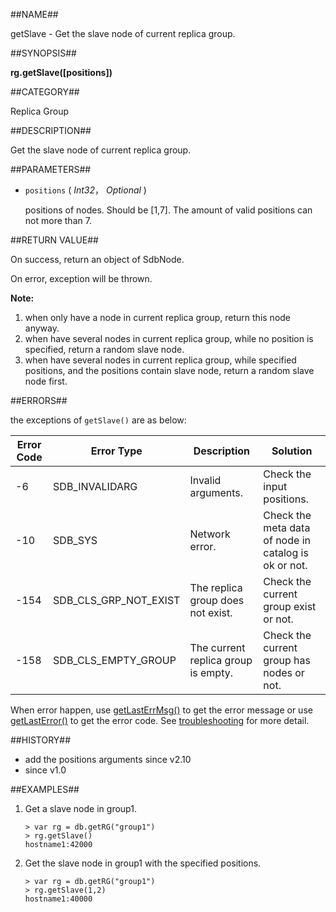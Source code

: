 
##NAME##

getSlave - Get the slave node of current replica group.

##SYNOPSIS##

**rg.getSlave([positions])**

##CATEGORY##

Replica Group

##DESCRIPTION##

Get the slave node of current replica group.

##PARAMETERS##

* `positions` ( *Int32*， *Optional* )

	positions of nodes. Should be [1,7]. The amount of valid positions can not more than 7. 

##RETURN VALUE##

On success, return an object of SdbNode.

On error, exception will be thrown.

**Note:**

1. when only have a node in current replica group, return this node anyway.
2. when have several nodes in current replica group, while no position is specified, return a random slave node.
3. when have several nodes in current replica group, while specified positions, and 
the positions contain slave node, return a random slave node first.


##ERRORS##

the exceptions of `getSlave()` are as below:

| Error Code | Error Type | Description | Solution |
| ------ | --- | ------------ | ----------- |
| -6 | SDB_INVALIDARG | Invalid arguments. | Check the input positions. |
| -10 | SDB_SYS | Network error. | Check the meta data of node in catalog is ok or not. |
| -154 | SDB_CLS_GRP_NOT_EXIST | The replica group does not exist. | Check the current group exist or not. |
| -158 | SDB_CLS_EMPTY_GROUP | The current replica group is empty. | Check the current group has nodes or not. |

When error happen, use [getLastErrMsg()](manual/Manual/Sequoiadb_command/Global/getLastErrMsg.md)
to get the error message or use [getLastError()](manual/Manual/Sequoiadb_command/Global/getLastError.md)
to get the error code. See [troubleshooting](manual/FAQ/faq_sdb.md) for
more detail.

##HISTORY##

* add the positions arguments since v2.10
* since v1.0

##EXAMPLES##

1. Get a slave node in group1.

	```lang-javascript
	> var rg = db.getRG("group1")
	> rg.getSlave()
	hostname1:42000
	```

2. Get the slave node in group1 with the specified positions.

	```lang-javascript
	> var rg = db.getRG("group1")
	> rg.getSlave(1,2)
	hostname1:40000
	```
